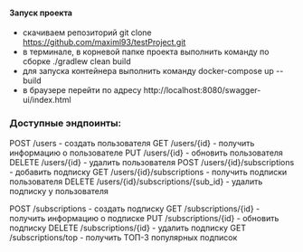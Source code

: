 #### Запуск проекта

- скачиваем репозиторий git clone https://github.com/maximl93/testProject.git
- в терминале, в корневой папке проекта выполнить команду по сборке ./gradlew clean build
- для запуска контейнера выполнить команду docker-compose up --build
- в браузере перейти по адресу http://localhost:8080/swagger-ui/index.html

### Доступные эндпоинты:

POST /users - создать пользователя
GET /users/{id} - получить информацию о пользователе
PUT /users/{id} - обновить пользователя
DELETE /users/{id} - удалить пользователя
POST /users/{id}/subscriptions - добавить подписку
GET /users/{id}/subscriptions - получить подписки пользователя
DELETE /users/{id}/subscriptions/{sub_id} - удалить подписку у пользователя

POST /subscriptions - создать подписку
GET /subscriptions/{id} - получить информацию о подписке
PUT /subscriptions/{id} - обновить подписку
DELETE /subscriptions/{id} - удалить подписку
GET /subscriptions/top - получить ТОП-3 популярных подписок
